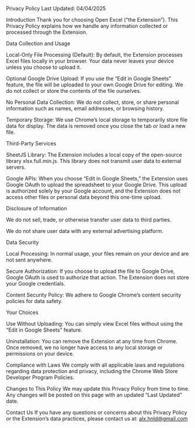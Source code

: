 Privacy Policy
Last Updated: 04/04/2025

Introduction
Thank you for choosing Open Excel (“the Extension”). This Privacy Policy explains how we handle any information collected or processed through the Extension.

Data Collection and Usage

Local-Only File Processing (Default): By default, the Extension processes Excel files locally in your browser. Your data never leaves your device unless you choose to upload it.

Optional Google Drive Upload: If you use the “Edit in Google Sheets” feature, the file will be uploaded to your own Google Drive for editing. We do not collect or store the contents of the file ourselves.

No Personal Data Collection: We do not collect, store, or share personal information such as names, email addresses, or browsing history.

Temporary Storage: We use Chrome’s local storage to temporarily store file data for display. The data is removed once you close the tab or load a new file.

Third-Party Services

SheetJS Library: The Extension includes a local copy of the open-source library xlsx.full.min.js. This library does not transmit user data to external servers.

Google APIs: When you choose “Edit in Google Sheets,” the Extension uses Google OAuth to upload the spreadsheet to your Google Drive. This upload is authorized solely by your Google account, and the Extension does not access other files or personal data beyond this one-time upload.

Disclosure of Information

We do not sell, trade, or otherwise transfer user data to third parties.

We do not share user data with any external advertising platform.

Data Security

Local Processing: In normal usage, your files remain on your device and are not sent anywhere.

Secure Authorization: If you choose to upload the file to Google Drive, Google OAuth is used to authorize that action. The Extension does not store your Google credentials.

Content Security Policy: We adhere to Google Chrome’s content security policies for data safety.

Your Choices

Use Without Uploading: You can simply view Excel files without using the “Edit in Google Sheets” feature.

Uninstallation: You can remove the Extension at any time from Chrome. Once removed, we no longer have access to any local storage or permissions on your device.

Compliance with Laws
We comply with all applicable laws and regulations regarding data protection and privacy, including the Chrome Web Store Developer Program Policies.

Changes to This Policy
We may update this Privacy Policy from time to time. Any changes will be posted on this page with an updated “Last Updated” date.

Contact Us
If you have any questions or concerns about this Privacy Policy or the Extension’s data practices, please contact us at: alx.hnld@gmail.com

